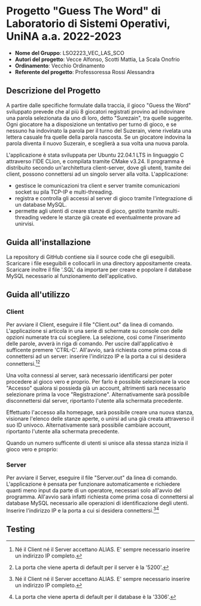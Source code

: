 # Progetto "Guess The Word" di Laboratorio di Sistemi Operativi, UniNA a.a. 2022-2023
- **Nome del Gruppo**: LSO2223_VEC_LAS_SCO
- **Autori del progetto**: Vecce Alfonso, Scotti Mattia, La Scala Onofrio
- **Ordinamento**: Vecchio Ordinamento
- **Referente del progetto**: Professoressa Rossi Alessandra

## Descrizione del Progetto
A partire dalle specifiche formulate dalla traccia, il gioco "Guess the Word" sviluppato prevede che al più 8 giocatori registrati provino ad indovinare una parola selezionata da uno di loro, detto "Surezain", tra quelle suggerite. Ogni giocatore ha a disposizione un tentativo per turno di gioco, e se nessuno ha indovinato la parola per il turno del Suzerain, viene rivelata una lettera casuale fra quelle della parola nascosta. Se un giocatore indovina la parola diventa il nuovo Suzerain, e sceglierà a sua volta una nuova parola.

L'applicazione è stata sviluppata per Ubuntu 22.04.1 LTS in linguaggio C attraverso l'IDE CLion, e compilata tramite CMake v3.24. Il programma è distribuito secondo un'architettura client-server, dove gli utenti, tramite dei client, possono connettersi ad un singolo server alla volta. L'applicazione:
- gestisce le comunicazioni tra client e server tramite comunicazioni socket su pila TCP-IP e multi-threading.
- registra e controlla gli accessi al server di gioco tramite l'integrazione di un database MySQL.
- permette agli utenti di creare stanze di gioco, gestite tramite multi-threading vedere le stanze già create ed eventualmente provare ad unirvisi.

## Guida all'installazione
La repository di GitHub contiene sia il source code che gli eseguibili. Scaricare i file eseguibili e collocarli in una directory appositamente creata. Scaricare inoltre il file '.SQL' da importare per creare e popolare il database MySQL necessario al funzionamento dell'applicativo.

## Guida all'utilizzo
### Client
Per avviare il Client, eseguire il file "Client.out" da linea di comando. L'applicazione si articola in una serie di schermate su console con delle opzioni numerate tra cui scegliere. La selezione, così come l'inserimento delle parole, avverà in riga di comando. Per uscire dall'applicativo è sufficente premere 'CTRL-C'.
All'avvio, sarà richiesta come prima cosa di connettersi ad un server: inserire l'indirizzo IP e la porta a cui si desidera connettersi.[^1][^2]

Una volta connessi al server, sarà necessario identificarsi per poter procedere al gioco vero e proprio. Per farlo è possibile selezionare la voce "Accesso" qualora si possieda già un account, altrimenti sarà necessario selezionare prima la voce "Registrazione". Alternativamente sarà possibile disconnettersi dal server, riportanto l'utente alla schermata precedente.

Effettuato l'accesso alla homepage, sarà possibile creare una nuova stanza, visionare l'elenco delle stanze aperte, o unirsi ad una già creata attraverso il suo ID univoco. Alternativamente sarà possibile cambiare account, riportanto l'utente alla schermata precedente.

Quando un numero sufficente di utenti si unisce alla stessa stanza inizia il gioco vero e proprio:

### Server
Per avviare il Server, eseguire il file "Server.out" da linea di comando. L'applicazione è pensata per funzionare automaticamente e richiedere quanti meno input da parte di un operatore, necessari solo all'avvio del programma. All'avvio sarà infatti richiesta come prima cosa di connettersi al database MySQL necessario alle operazioni di identificazione degli utenti. Inserire l'indirizzo IP e la porta a cui si desidera connettersi.[^1][^3]

## Testing


[^1]: Né il Client né il Server accettano ALIAS. E' sempre necessario inserire un indirizzo IP completo.
[^2]: La porta che viene aperta di default per il server è la '5200'.
[^3]: La porta che viene aperta di default per il database è la '3306'.
